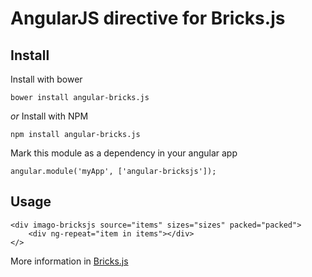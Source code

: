 # AngularJS directive for Bricks.js

## Install

Install with bower
```
bower install angular-bricks.js
```

*or*
Install with NPM
```
npm install angular-bricks.js
```

Mark this module as a dependency in your angular app

```
angular.module('myApp', ['angular-bricksjs']);
```

## Usage 

```
<div imago-bricksjs source="items" sizes="sizes" packed="packed">
	<div ng-repeat="item in items"></div>
</>
```

More information in [Bricks.js](https://github.com/callmecavs/bricks.js)